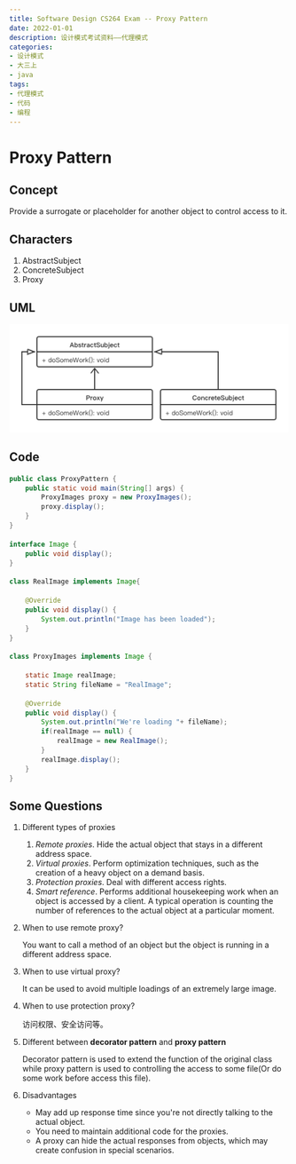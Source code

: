 ```yaml
---
title: Software Design CS264 Exam -- Proxy Pattern
date: 2022-01-01
description: 设计模式考试资料——代理模式
categories:
- 设计模式
- 大三上
- java
tags:
- 代理模式
- 代码
- 编程
---
```


# Proxy Pattern

## Concept

Provide a surrogate or placeholder for another object to control access to it.

## Characters

1. AbstractSubject
2. ConcreteSubject
3. Proxy

## UML

![](../../.vuepress/public/img/ProxyPattern.png)

## Code

```java
public class ProxyPattern {
    public static void main(String[] args) {
        ProxyImages proxy = new ProxyImages();
        proxy.display();
    }
}

interface Image {
    public void display();
}

class RealImage implements Image{

    @Override
    public void display() {
        System.out.println("Image has been loaded");
    }
}

class ProxyImages implements Image {

    static Image realImage;
    static String fileName = "RealImage";

    @Override
    public void display() {
        System.out.println("We're loading "+ fileName);
        if(realImage == null) {
            realImage = new RealImage();
        }
        realImage.display();
    }
}
```

## Some Questions

1. Different types of proxies

   1. *Remote proxies*. Hide the actual object that stays in a different address space.
   2. *Virtual proxies*. Perform optimization techniques, such as the creation of a heavy object on a demand basis.
   3. *Protection proxies*. Deal with different access rights.
   4. *Smart reference*. Performs additional housekeeping work when an object is accessed by a client. A typical operation is counting the number of references to the actual object at a particular moment.

2. When to use remote proxy?

   You want to call a method of an object but the object is running in a different address space. 

3. When to use virtual proxy?

   It can be used to avoid multiple loadings of an extremely large image.

4. When to use protection proxy?

   访问权限、安全访问等。

5. Different between **decorator pattern** and **proxy pattern**

   Decorator pattern is used to extend the function of the original class while proxy pattern is used to controlling the access to some file(Or do some work before access this file).

6. Disadvantages

   - May add up response time since you're not directly talking to the actual object.
   - You need to maintain additional code for the proxies.
   - A proxy can hide the actual responses from objects, which may create confusion in special scenarios.

   